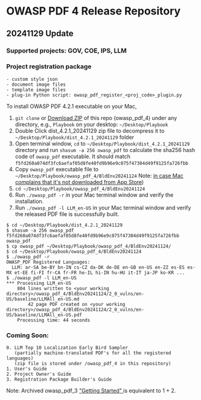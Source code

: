 # OWASP PDF 4 Release Repository
## 20241129 Update
### Supported projects: GOV, COE, IPS, LLM
### Project registration package
    - custom style json
    - document image files
    - template image files
    - plug-in Python script: owasp_pdf_register_<proj_code>_plugin.py

To install OWASP PDF 4.2.1 executable on your Mac,
1. `git clone` or [Download ZIP](https://github.com/tetsuoseto/owasp_pdf_4/archive/refs/heads/main.zip) of this repo (owasp_pdf_4) under any directory, e.g., `Playbook` on your desktop: `~/Desktop/Playbook`
2. Double Click dist_4.2.1_20241129 zip file to decompress it to `~/Desktop/Playbook/dist_4.2.1_20241129` folder
3. Open terminal window, `cd` to `~/Desktop/Playbook/dist_4.2.1_20241129` directory and run `shasum -a 256 owasp_pdf` to calculate the sha256 hash code of `owasp_pdf` executable. It should match `f5fd260a074df3fc6aefaf05d8fe40fd9b96e9c075f47304d49f9125fa726fbb`
4. Copy `owasp_pdf` executable file to `~/Desktop/Playbook/owasp_pdf_4/BldEnv20241124`
    Note: [in case Mac complains that it's not downloaded from App Store](https://support.apple.com/guide/mac-help/if-an-app-is-not-from-the-mac-app-store-mh40620/11.0/mac/11.0))
5. `cd ~/Desktop/Playbook/owasp_pdf_4/BldEnv20241124`
6. Run `./owasp_pdf -r` in your Mac terminal window and verify the installation.
7. Run `./owasp_pdf -l LLM_en-US` in your Mac terminal window and verify the released PDF file is successfully built.

```
$ cd ~/Desktop/Playbook/dist_4.2.1_20241129
$ shasum -a 256 owasp_pdf
f5fd260a074df3fc6aefaf05d8fe40fd9b96e9c075f47304d49f9125fa726fbb  owasp_pdf
$ cp owasp_pdf ~/Desktop/Playbook/owasp_pdf_4/BldEnv20241124/
$ cd ~/Desktop/Playbook/owasp_pdf_4/BldEnv20241124
$ ./owasp_pdf -r
OWASP_PDF Registered Languages:
  LLM: ar-SA be-BY bn-IN cs-CZ da-DK de-DE en-GB en-US en-ZZ es-ES es-MX et-EE fi-FI fr-CA fr-FR he-IL hi-IN hu-HU it-IT ja-JP ko-KR ...
$ ./owasp_pdf -l LLM_en-US
*** Processing LLM_en-US
    804 lines written to <your working directory>/owasp_pdf_4/BldEnv20241124/2_0_vulns/en-US/baseline/LLMAll_en-US.md
        42 page PDF created on <your working directory>/owasp_pdf_4/BldEnv20241124/2_0_vulns/en-US/baseline/LLMAll_en-US.pdf
    Processing time: 44 seconds
```

### Coming Soon:
    0. LLM Top 10 Localization Early Bird Sampler
       (partially machine-translated PDF's for all the registered languages)
       (zip file is stored under /owasp_pdf_4 in this repository)
    1. User's Guide
    2. Project Owner's Guide
    3. Registration Package Builder's Guide
Note: Archived owasp_pdf_3 ["Getting Started" ](https://github.com/tetsuoseto/owasp_pdf_4/blob/main/doc_archives/owasp_pdf_3/README.pdf) is equivalent to 1 + 2.

